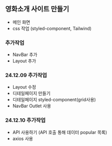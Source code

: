 ## 영화소개 사이트 만들기

- 메인 화면
- css 작업 (styled-component, Tailwind)

### 추가작업

- NavBar 추가
- Layout 추가

### 24.12.09 추가작업

- Layout 수정
- 디테일페이지 만들기
- 디테일페이지 styled-component(grid사용)
- NavBar Outlet 사용

### 24.12.10 추가작업

- API 사용하기 (API 호출 통해 데이터 popular 목록)
- axios 사용
